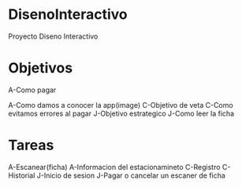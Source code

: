 # DisenoInteractivo
Proyecto Diseno Interactivo

# Objetivos
  A-Como pagar
  
  A-Como damos a conocer la app(image)
  C-Objetivo de veta
  C-Como evitamos errores al pagar
  J-Objetivo estrategico
  J-Como leer la ficha

# Tareas
  A-Escanear(ficha)
  A-Informacion del estacionamineto
  C-Registro
  C-Historial
  J-Inicio de sesion
  J-Pagar o cancelar un escaner de ficha

